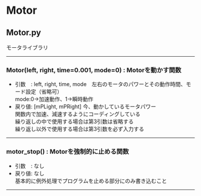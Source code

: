 # Motor  
## Motor.py  
モータライブラリ  

---
### Motor(left, right, time=0.001, mode=0) : Motorを動かす関数  
- 引数　: left, right, time, mode　左右のモータのパワーとその動作時間、モード設定（省略可）  
        mode:0→加速動作、1→瞬時動作  
- 戻り値: [mPLight, mPRight] 今、動かしているモータパワー  
  関数内で加速、減速するようにコーディングしている  
  繰り返しの中で使用する場合は第3引数は省略する  
  繰り返し以外で使用する場合は第3引数を必ず入力する  
---
### motor_stop() : Motorを強制的に止める関数  
- 引数　: なし  
- 戻り値: なし  
  基本的に例外処理でプログラムを止める部分にのみ書き込むこと  
---
